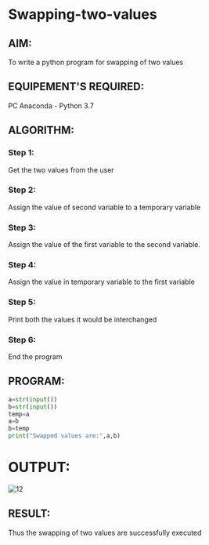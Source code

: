# Swapping-two-values
## AIM:
To write a python program for swapping of two values
## EQUIPEMENT'S REQUIRED: 
PC
Anaconda - Python 3.7
## ALGORITHM: 
### Step 1:
Get the two values from the user
### Step 2: 
Assign the value of second variable to a temporary variable 
### Step 3: 
Assign the value of the first variable to the second variable.
### Step 4:  
Assign the value in temporary variable to the first variable
### Step 5: 
Print both the values it would be interchanged
### Step 6: 
End the program
## PROGRAM:
```python
a=str(input())
b=str(input())
temp=a
a=b
b=temp
print("Swapped values are:",a,b)
```
# OUTPUT:
![12](https://user-images.githubusercontent.com/121608770/212472876-449738cf-e5a1-4b19-a0be-f10e540232ad.png)



## RESULT:
Thus the swapping of two values are successfully executed



